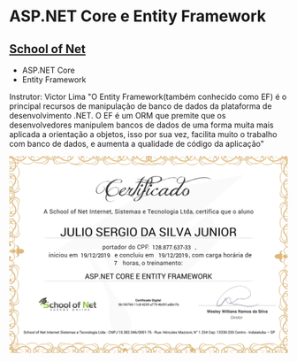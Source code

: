 # ASP.NET Core e Entity Framework
## [School of Net](https://www.schoolofnet.com)

* ASP.NET Core 
* Entity Framework

Instrutor: Victor Lima
"O Entity Framework(também conhecido como EF) é o principal recursos de manipulação de banco de dados da plataforma de desenvolvimento .NET. O EF é um ORM que premite que os desenvolvedores manipulem bancos de dados de uma forma muita mais aplicada a orientação a objetos, isso por sua vez, facilita muito o trabalho com banco de dados, e aumenta a qualidade de código da aplicação"

![Meu Certificado](certificate/certificate.jpg)
